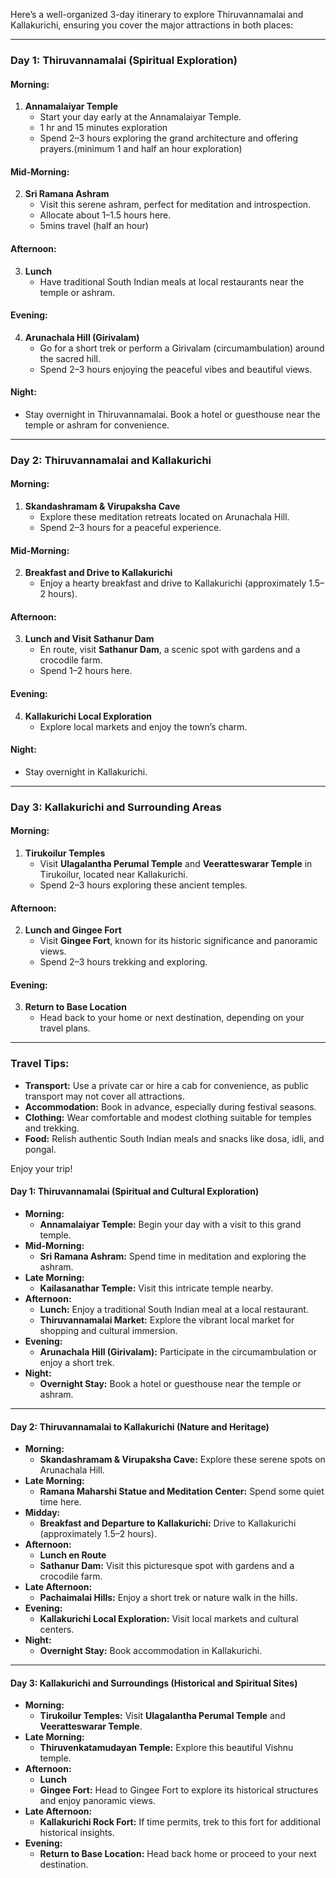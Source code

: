 Here’s a well-organized 3-day itinerary to explore Thiruvannamalai and Kallakurichi, ensuring you cover the major attractions in both places:

---

### **Day 1: Thiruvannamalai (Spiritual Exploration)**

#### Morning:

1. **Annamalaiyar Temple**
    - Start your day early at the Annamalaiyar Temple.
    - 1 hr and 15 minutes exploration
    - Spend 2–3 hours exploring the grand architecture and offering prayers.(minimum 1 and half an hour exploration)

#### Mid-Morning:

2. **Sri Ramana Ashram**
    - Visit this serene ashram, perfect for meditation and introspection.
    - Allocate about 1–1.5 hours here.
    - 5mins travel (half an hour)

#### Afternoon:

3. **Lunch**
    - Have traditional South Indian meals at local restaurants near the temple or ashram.

#### Evening:

4. **Arunachala Hill (Girivalam)**
    - Go for a short trek or perform a Girivalam (circumambulation) around the sacred hill.
    - Spend 2–3 hours enjoying the peaceful vibes and beautiful views.

#### Night:

- Stay overnight in Thiruvannamalai. Book a hotel or guesthouse near the temple or ashram for convenience.

---

### **Day 2: Thiruvannamalai and Kallakurichi**

#### Morning:

1. **Skandashramam & Virupaksha Cave**
    - Explore these meditation retreats located on Arunachala Hill.
    - Spend 2–3 hours for a peaceful experience.

#### Mid-Morning:

2. **Breakfast and Drive to Kallakurichi**
    - Enjoy a hearty breakfast and drive to Kallakurichi (approximately 1.5–2 hours).

#### Afternoon:

3. **Lunch and Visit Sathanur Dam**
    - En route, visit **Sathanur Dam**, a scenic spot with gardens and a crocodile farm.
    - Spend 1–2 hours here.

#### Evening:

4. **Kallakurichi Local Exploration**
    - Explore local markets and enjoy the town’s charm.

#### Night:

- Stay overnight in Kallakurichi.

---

### **Day 3: Kallakurichi and Surrounding Areas**

#### Morning:

1. **Tirukoilur Temples**
    - Visit **Ulagalantha Perumal Temple** and **Veeratteswarar Temple** in Tirukoilur, located near Kallakurichi.
    - Spend 2–3 hours exploring these ancient temples.

#### Afternoon:

2. **Lunch and Gingee Fort**
    - Visit **Gingee Fort**, known for its historic significance and panoramic views.
    - Spend 2–3 hours trekking and exploring.

#### Evening:

3. **Return to Base Location**
    - Head back to your home or next destination, depending on your travel plans.

---

### Travel Tips:

- **Transport:** Use a private car or hire a cab for convenience, as public transport may not cover all attractions.
- **Accommodation:** Book in advance, especially during festival seasons.
- **Clothing:** Wear comfortable and modest clothing suitable for temples and trekking.
- **Food:** Relish authentic South Indian meals and snacks like dosa, idli, and pongal.

Enjoy your trip!



#### **Day 1: Thiruvannamalai (Spiritual and Cultural Exploration)**

- **Morning:**
    - **Annamalaiyar Temple:** Begin your day with a visit to this grand temple.
- **Mid-Morning:**
    - **Sri Ramana Ashram:** Spend time in meditation and exploring the ashram.
- **Late Morning:**
    - **Kailasanathar Temple:** Visit this intricate temple nearby.
- **Afternoon:**
    - **Lunch:** Enjoy a traditional South Indian meal at a local restaurant.
    - **Thiruvannamalai Market:** Explore the vibrant local market for shopping and cultural immersion.
- **Evening:**
    - **Arunachala Hill (Girivalam):** Participate in the circumambulation or enjoy a short trek.
- **Night:**
    - **Overnight Stay:** Book a hotel or guesthouse near the temple or ashram.

---

#### **Day 2: Thiruvannamalai to Kallakurichi (Nature and Heritage)**

- **Morning:**
    - **Skandashramam & Virupaksha Cave:** Explore these serene spots on Arunachala Hill.
- **Late Morning:**
    - **Ramana Maharshi Statue and Meditation Center:** Spend some quiet time here.
- **Midday:**
    - **Breakfast and Departure to Kallakurichi:** Drive to Kallakurichi (approximately 1.5–2 hours).
- **Afternoon:**
    - **Lunch en Route**
    - **Sathanur Dam:** Visit this picturesque spot with gardens and a crocodile farm.
- **Late Afternoon:**
    - **Pachaimalai Hills:** Enjoy a short trek or nature walk in the hills.
- **Evening:**
    - **Kallakurichi Local Exploration:** Visit local markets and cultural centers.
- **Night:**
    - **Overnight Stay:** Book accommodation in Kallakurichi.

---

#### **Day 3: Kallakurichi and Surroundings (Historical and Spiritual Sites)**

- **Morning:**
    - **Tirukoilur Temples:** Visit **Ulagalantha Perumal Temple** and **Veeratteswarar Temple**.
- **Late Morning:**
    - **Thiruvenkatamudayan Temple:** Explore this beautiful Vishnu temple.
- **Afternoon:**
    - **Lunch**
    - **Gingee Fort:** Head to Gingee Fort to explore its historical structures and enjoy panoramic views.
- **Late Afternoon:**
    - **Kallakurichi Rock Fort:** If time permits, trek to this fort for additional historical insights.
- **Evening:**
    - **Return to Base Location:** Head back home or proceed to your next destination.